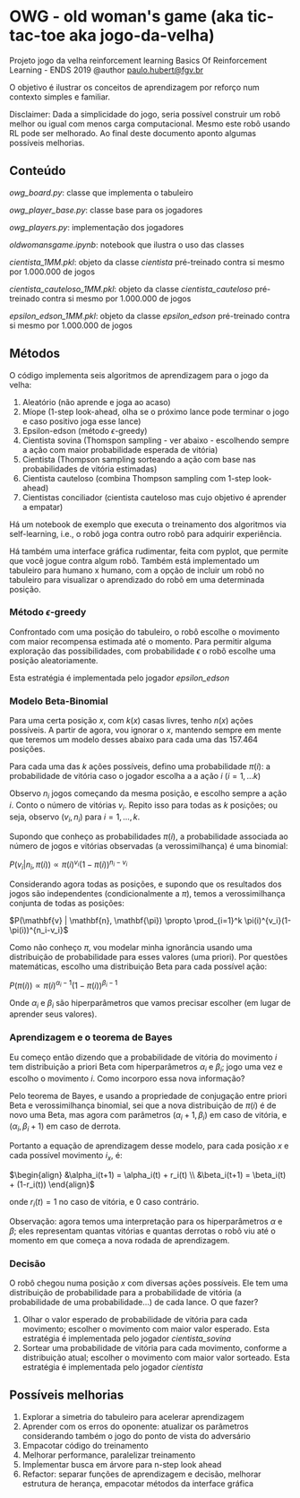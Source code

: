 # OWG - old woman's game (aka tic-tac-toe aka jogo-da-velha)

Projeto jogo da velha reinforcement learning
Basics Of Reinforcement Learning - ENDS 2019
@author paulo.hubert@fgv.br

O objetivo é ilustrar os conceitos de aprendizagem por reforço num contexto simples e familiar.

Disclaimer: Dada a simplicidade do jogo, seria possível construir um robô melhor ou igual com menos carga computacional. Mesmo este robô usando RL pode ser melhorado. Ao final deste documento aponto algumas possíveis melhorias.

## Conteúdo

*owg_board.py*: classe que implementa o tabuleiro

*owg_player_base.py*: classe base para os jogadores

*owg_players.py*: implementação dos jogadores

*oldwomansgame.ipynb*: notebook que ilustra o uso das classes

*cientista_1MM.pkl*: objeto da classe *cientista* pré-treinado contra si mesmo por 1.000.000 de jogos

*cientista_cauteloso_1MM.pkl*: objeto da classe *cientista_cauteloso* pré-treinado contra si mesmo por 1.000.000 de jogos

*epsilon_edson_1MM.pkl*: objeto da classe *epsilon_edson* pré-treinado contra si mesmo por 1.000.000 de jogos

## Métodos

O código implementa seis algoritmos de aprendizagem para o jogo da velha:

1. Aleatório (não aprende e joga ao acaso)
2. Míope (1-step look-ahead, olha se o próximo lance pode terminar o jogo e caso positivo joga esse lance)
3. Epsilon-edson (método $\epsilon$-greedy)
4. Cientista sovina (Thomspon sampling - ver abaixo - escolhendo sempre a ação com maior probabilidade esperada de vitória)
5. Cientista (Thompson sampling sorteando a ação com base nas probabilidades de vitória estimadas)
6. Cientista cauteloso (combina Thompson sampling com 1-step look-ahead)
7. Cientistas conciliador (cientista cauteloso mas cujo objetivo é aprender a empatar)

Há um notebook de exemplo que executa o treinamento dos algoritmos via self-learning, i.e., o robô joga contra outro robô para adquirir experiência.

Há também uma interface gráfica rudimentar, feita com pyplot, que permite que você jogue contra algum robô. Também está implementado um tabuleiro para humano x humano, com a opção de incluir um robô no tabuleiro para visualizar o aprendizado do robô em uma determinada posição.

### Método $\epsilon$-greedy

Confrontado com uma posição do tabuleiro, o robô escolhe o movimento com maior recompensa estimada até o momento. Para permitir alguma exploração das possibilidades, com probabilidade $\epsilon$ o robô escolhe uma posição aleatoriamente.

Esta estratégia é implementada pelo jogador *epsilon_edson*
 
### Modelo Beta-Binomial

Para uma certa posição $x$, com $k(x)$ casas livres, tenho $n(x)$ ações possíveis. A partir de agora, vou ignorar o $x$, mantendo sempre em mente que teremos um modelo desses abaixo para cada uma das $157.464$ posições.

Para cada uma das $k$ ações possíveis, defino uma probabilidade $\pi(i)$: a probabilidade de vitória caso o jogador escolha a a ação $i$ ($i=1,...k$)

Observo $n_i$ jogos começando da mesma posição, e escolho sempre a ação $i$. Conto o número de vitórias $v_i$. Repito isso para todas as $k$ posições; ou seja, observo $(v_i, n_i)$ para $i=1,...,k$. 

Supondo que conheço as probabilidades $\pi(i)$, a probabilidade associada ao número de jogos e vitórias observadas (a verossimilhança) é uma binomial:

$P(v_i | n_i, \pi(i)) \propto \pi(i)^{v_i}(1-\pi(i))^{n_i-v_i}$

Considerando agora todas as posições, e supondo que os resultados dos jogos são independentes (condicionalmente a $\pi$), temos a verossimilhança conjunta de todas as posições:

$P(\mathbf{v} | \mathbf{n}, \mathbf{\pi}) \propto \prod_{i=1}^k \pi(i)^{v_i}(1-\pi(i))^{n_i-v_i}$

Como não conheço $\pi$, vou modelar minha ignorância usando uma distribuição de probabilidade para esses valores (uma priori). Por questões matemáticas, escolho uma distribuição Beta para cada possível ação:

$P(\pi(i)) \propto \pi(i)^{\alpha_i - 1}(1-\pi(i))^{\beta_i-1}$

Onde $\alpha_i$ e $\beta_i$ são hiperparâmetros que vamos precisar escolher (em lugar de aprender seus valores). 

### Aprendizagem e o teorema de Bayes

Eu começo então dizendo que a probabilidade de vitória do movimento $i$ tem distribuição a priori Beta com hiperparâmetros $\alpha_i$ e $\beta_i$; jogo uma vez e escolho o movimento $i$. Como incorporo essa nova informação?

Pelo teorema de Bayes, e usando a propriedade de conjugação entre priori Beta e verossimilhança binomial, sei que a nova distribuição de $\pi(i)$ é de novo uma Beta, mas agora com parâmetros $(\alpha_i + 1, \beta_i)$ em caso de vitória, e $(\alpha_i, \beta_i+1)$ em caso de derrota. 

Portanto a equação de aprendizagem desse modelo, para cada posição $x$ e cada possível movimento $i_x$, é:

$\begin{align}
&\alpha_i(t+1) = \alpha_i(t) + r_i(t) \\
&\beta_i(t+1) = \beta_i(t) + (1-r_i(t))
\end{align}$

onde $r_i(t) = 1$ no caso de vitória, e $0$ caso contrário.

Observação: agora temos uma interpretação para os hiperparâmetros $\alpha$ e $\beta$; eles representam quantas vitórias e quantas derrotas o robô viu até o momento em que começa a nova rodada de aprendizagem.

### Decisão

O robô chegou numa posição $x$ com diversas ações possíveis. Ele tem uma distribuição de probabilidade para a probabilidade de vitória (a probabilidade de uma probabilidade...) de cada lance. O que fazer?

1. Olhar o valor esperado de probabilidade de vitória para cada movimento; escolher o movimento com maior valor esperado. Esta estratégia é implementada pelo jogador *cientista_sovina*
2. Sortear uma probabilidade de vitória para cada movimento, conforme a distribuição atual; escolher o movimento com maior valor sorteado. Esta estratégia é implementada pelo jogador *cientista*

## Possíveis melhorias

1. Explorar a simetria do tabuleiro para acelerar aprendizagem
2. Aprender com os erros do oponente: atualizar os parâmetros considerando também o jogo do ponto de vista do adversário
3. Empacotar código do treinamento 
4. Melhorar performance, paralelizar treinamento
5. Impĺementar busca em árvore para n-step look ahead
6. Refactor: separar funções de aprendizagem e decisão, melhorar estrutura de herança, empacotar métodos da interface gráfica

